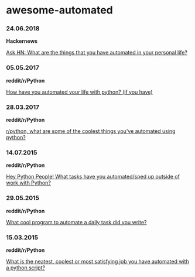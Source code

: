 # awesome-automated

### 24.06.2018
**Hackernews**

[Ask HN: What are the things that you have automated in your personal life?](https://news.ycombinator.com/item?id=17385291&p=2)

### 05.05.2017
**reddit/r/Python**

[How have you automated your life with python? (if you have)](https://www.reddit.com/r/Python/comments/69ba93/how_have_you_automated_your_life_with_python_if/)

### 28.03.2017
**reddit/r/Python**

[r/python, what are some of the coolest things you've automated using python?](https://www.reddit.com/r/Python/comments/61vbni/rpython_what_are_some_of_the_coolest_things_youve/)

### 14.07.2015
**reddit/r/Python**

[Hey Python People! What tasks have you automated/sped up outside of work with Python?](https://www.reddit.com/r/Python/comments/3d7nrh/hey_python_people_what_tasks_have_you/)

### 29.05.2015
**reddit/r/Python**

[What cool program to automate a daily task did you write?](https://www.reddit.com/r/Python/comments/34982z/what_cool_program_to_automate_a_daily_task_did/)

### 15.03.2015
**reddit/r/Python**

[What is the neatest, coolest or most satisfying job you have automated with a python script?](https://www.reddit.com/r/Python/comments/4aho3c/what_is_the_neatest_coolest_or_most_satisfying/)


